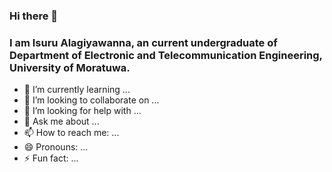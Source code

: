 ### Hi there 👋

### I am Isuru Alagiyawanna, an current undergraduate of Department of Electronic and Telecommunication Engineering, University of Moratuwa.
- 🌱 I’m currently learning ...
- 👯 I’m looking to collaborate on ...
- 🤔 I’m looking for help with ...
- 💬 Ask me about ...
- 📫 How to reach me: ...
- 😄 Pronouns: ...
- ⚡ Fun fact: ...

